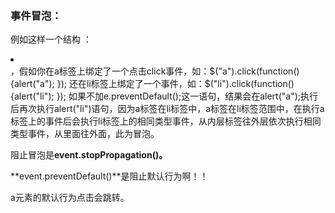 ### 事件冒泡：

例如这样一个结构 ：<li><a></a></li>，假如你在a标签上绑定了一个点击click事件，如：$("a").click(function(){alert("a"); }); 还在li标签上绑定了一个事件，如：$("li").click(function(){alert("li"); });  如果不加e.preventDefault();这一语句，结果会在alert("a");执行后再次执行alert("li")语句，因为a标签在li标签中，a标签在li标签范围中，在执行a标签上的事件后会执行li标签上的相同类型事件，从内层标签往外层依次执行相同类型事件，从里面往外面，此为冒泡。



阻止冒泡是**event.stopPropagation()。**

**event.preventDefault()**是阻止默认行为啊！！

a元素的默认行为点击会跳转。